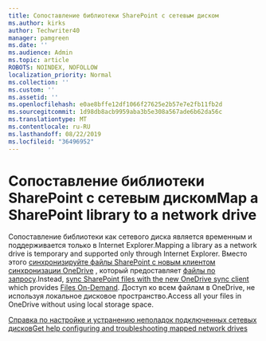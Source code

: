 ```yaml
---
title: Сопоставление библиотеки SharePoint с сетевым диском
ms.author: kirks
author: Techwriter40
manager: pamgreen
ms.date: ''
ms.audience: Admin
ms.topic: article
ROBOTS: NOINDEX, NOFOLLOW
localization_priority: Normal
ms.collection: ''
ms.custom: ''
ms.assetid: ''
ms.openlocfilehash: e0ae8bffe12df1066f27625e2b57e7e2fb11fb2d
ms.sourcegitcommit: 1d98db8acb9959aba3b5e308a567ade6b62da56c
ms.translationtype: MT
ms.contentlocale: ru-RU
ms.lasthandoff: 08/22/2019
ms.locfileid: "36496952"
---
```

# <a name="map-a-sharepoint-library-to-a-network-drive"></a><span data-ttu-id="d51a3-102">Сопоставление библиотеки SharePoint с сетевым диском</span><span class="sxs-lookup"><span data-stu-id="d51a3-102">Map a SharePoint library to a network drive</span></span>

<span data-ttu-id="d51a3-103">Сопоставление библиотеки как сетевого диска является временным и поддерживается только в Internet Explorer.</span><span class="sxs-lookup"><span data-stu-id="d51a3-103">Mapping a library as a network drive is temporary and supported only through Internet Explorer.</span></span> <span data-ttu-id="d51a3-104">Вместо этого [синхронизируйте файлы SharePoint с новым клиентом синхронизации OneDrive](https://support.office.com/article/6de9ede8-5b6e-4503-80b2-6190f3354a88.aspx) , который предоставляет [файлы по запросу](https://support.office.com/article/0e6860d3-d9f3-4971-b321-7092438fb38e.aspx).</span><span class="sxs-lookup"><span data-stu-id="d51a3-104">Instead, [sync SharePoint files with the new OneDrive sync client](https://support.office.com/article/6de9ede8-5b6e-4503-80b2-6190f3354a88.aspx) which provides [Files On-Demand](https://support.office.com/article/0e6860d3-d9f3-4971-b321-7092438fb38e.aspx).</span></span> <span data-ttu-id="d51a3-105">Доступ ко всем файлам в OneDrive, не используя локальное дисковое пространство.</span><span class="sxs-lookup"><span data-stu-id="d51a3-105">Access all your files in OneDrive without using local storage space.</span></span>
  
[<span data-ttu-id="d51a3-106">Справка по настройке и устранению неполадок подключенных сетевых дисков</span><span class="sxs-lookup"><span data-stu-id="d51a3-106">Get help configuring and troubleshooting mapped network drives</span></span>](https://go.microsoft.com/fwlink/?linkid=872946)
  


